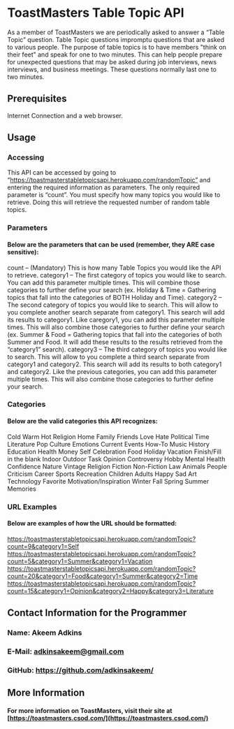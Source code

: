 # ToastMasters Table Topic API
As a member of ToastMasters we are periodically asked to answer a “Table Topic” question. Table Topic questions impromptu questions that are asked to various people. The purpose of table topics is to have members "think on their feet" and speak for one to two minutes. This can help people prepare for unexpected questions that may be asked during job interviews, news interviews, and business meetings. These questions normally last one to two minutes.


## Prerequisites
Internet Connection and a web browser.


## Usage
### Accessing
This API can be accessed by going to “https://toastmasterstabletopicsapi.herokuapp.com/randomTopic” and entering the required information as parameters. The only required parameter is “count”. You must specify how many topics you would like to retrieve. Doing this will retrieve the requested number of random table topics.
### Parameters
#### Below are the parameters that can be used (remember, they ARE case sensitive):
count – (Mandatory) This is how many Table Topics you would like the API to retrieve.
category1 – The first category of topics you would like to search. You can add this parameter multiple times. This will combine those categories to further define your search (ex. Holiday & Time = Gathering topics that fall into the categories of BOTH Holiday and Time).
category2 – The second category of topics you would like to search. This will allow to you complete another search separate from category1. This search will add its results to category1. Like caregory1, you can add this parameter multiple times. This will also combine those categories to further define your search (ex. Summer & Food = Gathering topics that fall into the categories of both Summer and Food. It will add these results to the results retrieved from the “category1” search).
category3 – The third category of topics you would like to search. This will allow to you complete a third search separate from category1 and category2. This search will add its results to both category1 and category2. Like the previous categories, you can add this parameter multiple times. This will also combine those categories to further define your search.
### Categories
#### Below are the valid categories this API recognizes:
Cold        Warm        Hot        Religion        Home        Family        Friends        Love        Hate        Political        Time        Literature        Pop Culture        Emotions        Current Events        How-To        Music        History        Education        Health        Money        Self        Celebration        Food        Holiday        Vacation        Finish/Fill in the blank        Indoor        Outdoor        Task        Opinion        Controversy        Hobby        Mental Health        Confidence        Nature        Vintage        Religion        Fiction        Non-Fiction        Law        Animals        People        Criticism        Career        Sports        Recreation        Children        Adults        Happy        Sad        Art        Technology        Favorite        Motivation/Inspiration        Winter        Fall        Spring        Summer        Memories        
### URL Examples
#### Below are examples of how the URL should be formatted:
https://toastmasterstabletopicsapi.herokuapp.com/randomTopic?count=9&category1=Self
https://toastmasterstabletopicsapi.herokuapp.com/randomTopic?count=5&category1=Summer&category1=Vacation
https://toastmasterstabletopicsapi.herokuapp.com/randomTopic?count=20&category1=Food&category1=Summer&category2=Time
https://toastmasterstabletopicsapi.herokuapp.com/randomTopic?count=15&category1=Opinion&category2=Happy&category3=Literature


## Contact Information for the Programmer
### Name: Akeem Adkins
### E-Mail: adkinsakeem@gmail.com
### GitHub: https://github.com/adkinsakeem/


## More Information
#### For more information on ToastMasters, visit their site at [https://toastmasters.csod.com/](https://toastmasters.csod.com/)